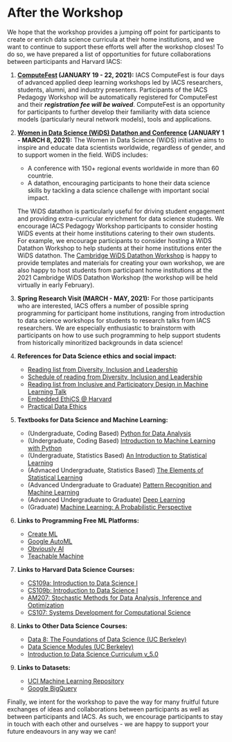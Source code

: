 # After the Workshop

We hope that the workshop provides a jumping off point for participants to create or enrich data science curricula at their home institutions, and we want to continue to support these efforts well after the workshop closes! To do so, we have prepared a list of opportunities for future collaborations between participants and Harvard IACS:

1. **[ComputeFest](https://www.computefest.seas.harvard.edu) (JANUARY 19 - 22, 2021):** IACS ComputeFest is four days of advanced applied deep learning workshops led by IACS researchers, students, alumni, and industry presenters. Participants of the IACS Pedagogy Workshop will be automatically registered for ComputeFest and their ***registration fee will be waived***. ComputeFest is an opportunity for participants to further develop their familiarity with data science models (particularly neural network models), tools and applications.

2. **[Women in Data Science (WiDS) Datathon and Conference](https://www.widsconference.org) (JANUARY 1 - MARCH 8, 2021):** The Women in Data Science (WiDS) initiative aims to inspire and educate data scientists worldwide, regardless of gender, and to support women in the field. WiDS includes:<br>
    - A conference with 150+ regional events worldwide in more than 60 countrie.
    - A datathon, encouraging participants to hone their data science skills by tackling a data science challenge with important social impact. 
    
    The WiDS datathon is particularly useful for driving student engagement and providing extra-curricular enrichment for data science students. We encourage IACS Pedagogy Workshop participants to consider hosting WiDS events at their home institutions catering to their own students. For example, we encourage participants to consider hosting a WiDS Datathon Workshop to help students at their home institutions enter the WiDS datathon. The [Cambridge WiDS Datathon Workshop](https://onefishy.github.io/wids_datathon_2020/) is happy to provide templates and materials for creating your own workshop, we are also happy to host students from participant home institutions at the 2021 Cambridge WiDS Datathon Workshop (the workshop will be held virtually in early February). 

3. **Spring Research Visit (MARCH - MAY, 2021):** For those participants who are interested, IACS offers a number of possible spring programming for participant home institutions, ranging from introduction to data science workshops for students to research talks from IACS researchers. We are especially enthusiastic to brainstorm with participants on how to use such programming to help support students from historically minoritized backgrounds in data science! 

4. **References for Data Science ethics and social impact:** 
    - [Reading list from Diversity, Inclusion and Leadership](https://onefishy.github.io/DIL_in_tech/reading_list.html)
    - [Schedule of reading from Diversity, Inclusion and Leadership](https://onefishy.github.io/DIL_in_tech/schedule.html)
    - [Reading list from Inclusive and Participatory Design in Machine Learning Talk](https://github.com/onefishy/data-science-workshop/blob/master/docs/Inclusive_and_Participatory_Design_in_ML.pdf)
    - [Embedded EthiCS @ Harvard](https://embeddedethics.seas.harvard.edu/module.html)
    - [Practical Data Ethics](https://ethics.fast.ai)
    
5. **Textbooks for Data Science and Machine Learning:**
    - (Undergraduate, Coding Based) [Python for Data Analysis](https://www.oreilly.com/library/view/python-for-data/9781449323592/)
    - (Undergraduate, Coding Based) [Introduction to Machine Learning with Python](https://www.oreilly.com/library/view/introduction-to-machine/9781449369880/)
    - (Undergraduate, Statistics Based) [An Introduction to Statistical Learning](https://link.springer.com/book/10.1007/978-1-4614-7138-7)
    - (Advnaced Undergraduate, Statistics Based) [The Elements of Statistical Learning](https://web.stanford.edu/~hastie/ElemStatLearn/)
    - (Advanced Undergraduate to Graduate) [Pattern Recognition and Machine Learning](http://users.isr.ist.utl.pt/~wurmd/Livros/school/Bishop%20-%20Pattern%20Recognition%20And%20Machine%20Learning%20-%20Springer%20%202006.pdf)
    - (Advanced Undergraduate to Graduate) [Deep Learning](https://www.deeplearningbook.org)
    - (Graduate) [Machine Learning: A Probabilistic Perspective](https://mitpress.mit.edu/books/machine-learning-1)
6. **Links to Programming Free ML Platforms:** 
   - [Create ML](https://developer.apple.com/machine-learning/create-ml/)
   - [Google AutoML](https://cloud.google.com/automl)
   - [Obviously AI](https://www.obviously.ai)
   - [Teachable Machine](https://teachablemachine.withgoogle.com)
    
7. **Links to Harvard Data Science Courses:**
    - [CS109a: Introduction to Data Science I](https://harvard-iacs.github.io/2019-CS109A/)
    - [CS109b: Introduction to Data Science I](https://harvard-iacs.github.io/2019-CS109B/)
    - [AM207: Stochastic Methods for Data Analysis, Inference and Optimization](https://onefishy.github.io/am207/)
    - [CS107: Systems Development for Computational Science](https://harvard-iacs.github.io/2020-CS107/)
    
8. **Links to Other Data Science Courses:**
    - [Data 8: The Foundations of Data Science (UC Berkeley)](http://data8.org)
    - [Data Science Modules (UC Berkeley)](https://ds-modules.github.io/DS-Modules/)
    - [Introduction to Data Science Curriculum v_5.0](https://curriculum.idsucla.org)
    
9. **Links to Datasets:**
    - [UCI Machine Learning Repository](http://archive.ics.uci.edu/ml/index.php)
    - [Google BigQuery](https://cloud.google.com/bigquery/public-data)

Finally, we intent for the workshop to pave the way for many fruitful future exchanges of ideas and collaborations between participants as well as between participants and IACS. As such, we encourage participants to stay in touch with each other and ourselves - we are happy to support your future endeavours in any way we can!
